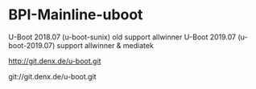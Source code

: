 # BPI-Mainline-uboot

  U-Boot 2018.07 (u-boot-sunix) old support allwinner
  U-Boot 2019.07 (u-boot-2019.07) support allwinner & mediatek

  http://git.denx.de/u-boot.git

  git://git.denx.de/u-boot.git
